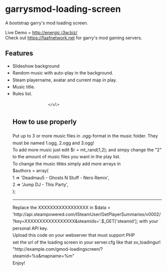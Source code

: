 # garrysmod-loading-screen
A bootstrap garry's mod loading screen.

Live Demo = http://energic.j3w.biz/
<br>
Check out https://faafnetwork.net for garry's mod gaming servers.


<h2>Features</h2>
<ul style="line-height: 1.6;">   
		
		
<li>Slideshow background</li>
<li>Random music with auto-play in the background.</li>
<li>Steam playername, avatar and current map in play.</li>
<li>Music title.</li>
<li>Rules list.</li>

                    </ul>
                    
<h2>How to use properly</h2>
Put up to 3 or more music files in .ogg-format in the music folder. They must be named 1.ogg, 2.ogg and 3.ogg!<br>
To add more music just edit $r       = mt_rand(1,2); and simpy change the "2" to the amount of music files you want in the play list.<br>
To change the music titles simply add more arrays in <br>
$authors = array(<br>
    1 => 'Deadmau5 - Ghosts N Stuff - Nero Remix',<br>
	2 => 'Jump DJ - This Party',<br>
);<br>
<hr>
Replace the XXXXXXXXXXXXXXXXX in $data = 'http://api.steampowered.com/ISteamUser/GetPlayerSummaries/v0002/?key=XXXXXXXXXXXXXXXXX&steamids='.$_GET['steamid']; with your personal API key.<br>
Upload this code on your webserver that must support PHP<br>
set the url of the loading screen in your server.cfg like that sv_loadingurl "http://example.com/gmod-loadingscreen/?steamid=%s&mapname=%m"<br>
Enjoy!
